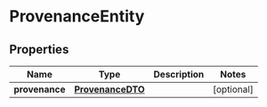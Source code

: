# ProvenanceEntity

## Properties
Name | Type | Description | Notes
------------ | ------------- | ------------- | -------------
**provenance** | [**ProvenanceDTO**](ProvenanceDTO.md) |  |  [optional]
